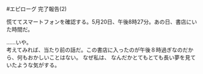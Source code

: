 #エピローグ 完了報告(2)

慌ててスマートフォンを確認する。5月20日、午後8時27分。あの日、書店にいた時間だ。

……いや。  
考えてみれば、当たり前の話だ。この書店に入ったのが午後８時過ぎなのだから、何もおかしいことはない。
なぜ私は、
なんだかとてもとても長い夢を見ていたような気がする。
